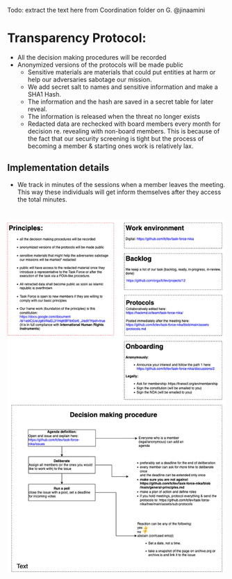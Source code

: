 Todo: extract the text here from Coordination folder on G.  @jinaamini

# Transparency Protocol:

* All the decision making procedures will be recorded
* Anonymized versions of the protocols will be made public
  * Sensitive materials are materials that could put entities at harm or help our adversaries sabotage our mission.
  * We add secret salt to names and sensitive information and make a SHA1 Hash.
  * The information and the hash are saved in a secret table for later reveal. 
  * The information is released when the threat no longer exists
  * Redacted data are rechecked with board members every month for decision re. revealing with non-board members. This is because of the fact that our security screening is tight but the process of becoming a member & starting ones work is relatively lax.


 ## Implementation details
*  We track in minutes of the sessions when a member leaves the meeting. This way these individuals will get inform themselves after they access the total minutes. 

#
![img](https://github.com/tcfev/task-force-nika/blob/main/assets/Protocols/transparency-protocol.drawio.png)
